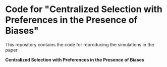 # Code for "Centralized Selection with Preferences in the Presence of Biases"

This repository contains the code for reproducing the simulations in the paper

**Centralized Selection with Preferences in the Presence of Biases**
